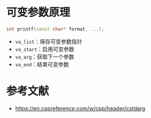 # 可变参数原理

```c++
int printf(const char* format, ...);
```

- `va_list`：保存可变参数指针
- `va_start`：启用可变参数
- `va_arg`：获取下一个参数
- `va_end`：结束可变参数

# 参考文献

- <https://en.cppreference.com/w/cpp/header/cstdarg>
